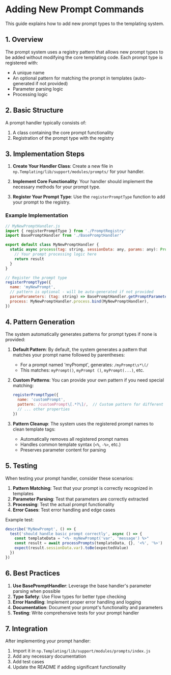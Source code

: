 # Adding New Prompt Commands

This guide explains how to add new prompt types to the templating system.

## 1. Overview

The prompt system uses a registry pattern that allows new prompt types to be added without modifying the core templating code. Each prompt type is registered with:
- A unique name
- An optional pattern for matching the prompt in templates (auto-generated if not provided)
- Parameter parsing logic
- Processing logic

## 2. Basic Structure

A prompt handler typically consists of:
1. A class containing the core prompt functionality
2. Registration of the prompt type with the registry

## 3. Implementation Steps

1. **Create Your Handler Class**: Create a new file in `np.Templating/lib/support/modules/prompts/` for your handler.

2. **Implement Core Functionality**: Your handler should implement the necessary methods for your prompt type.

3. **Register Your Prompt Type**: Use the `registerPromptType` function to add your prompt to the registry.

### Example Implementation

```javascript
// MyNewPromptHandler.js
import { registerPromptType } from './PromptRegistry'
import BasePromptHandler from './BasePromptHandler'

export default class MyNewPromptHandler {
  static async process(tag: string, sessionData: any, params: any): Promise<string> {
    // Your prompt processing logic here
    return result
  }
}

// Register the prompt type
registerPromptType({
  name: 'myNewPrompt',
  // pattern is optional - will be auto-generated if not provided
  parseParameters: (tag: string) => BasePromptHandler.getPromptParameters(tag),
  process: MyNewPromptHandler.process.bind(MyNewPromptHandler),
})
```

## 4. Pattern Generation

The system automatically generates patterns for prompt types if none is provided:

1. **Default Pattern**: By default, the system generates a pattern that matches your prompt name followed by parentheses:
   - For a prompt named 'myPrompt', generates: `/myPrompt\s*\(/`
   - This matches: `myPrompt()`, `myPrompt ()`, `myPrompt(...)`, etc.

2. **Custom Patterns**: You can provide your own pattern if you need special matching:
   ```javascript
   registerPromptType({
     name: 'customPrompt',
     pattern: /customPrompt\[.*?\]/,  // Custom pattern for different syntax
     // ... other properties
   })
   ```

3. **Pattern Cleanup**: The system uses the registered prompt names to clean template tags:
   - Automatically removes all registered prompt names
   - Handles common template syntax (`<%`, `-%>`, etc.)
   - Preserves parameter content for parsing

## 5. Testing

When testing your prompt handler, consider these scenarios:

1. **Pattern Matching**: Test that your prompt is correctly recognized in templates
2. **Parameter Parsing**: Test that parameters are correctly extracted
3. **Processing**: Test the actual prompt functionality
4. **Error Cases**: Test error handling and edge cases

Example test:
```javascript
describe('MyNewPrompt', () => {
  test('should handle basic prompt correctly', async () => {
    const templateData = "<%- myNewPrompt('var', 'message') %>"
    const result = await processPrompts(templateData, {}, '<%', '%>')
    expect(result.sessionData.var).toBe(expectedValue)
  })
})
```

## 6. Best Practices

1. **Use BasePromptHandler**: Leverage the base handler's parameter parsing when possible
2. **Type Safety**: Use Flow types for better type checking
3. **Error Handling**: Implement proper error handling and logging
4. **Documentation**: Document your prompt's functionality and parameters
5. **Testing**: Write comprehensive tests for your prompt handler

## 7. Integration

After implementing your prompt handler:

1. Import it in `np.Templating/lib/support/modules/prompts/index.js`
2. Add any necessary documentation
3. Add test cases
4. Update the README if adding significant functionality 